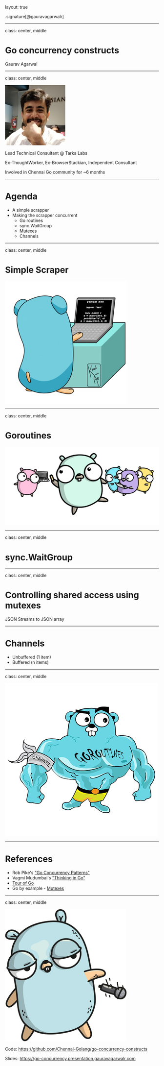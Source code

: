 layout: true

.signature[@gauravagarwalr]

---

class: center, middle

# Go concurrency constructs

Gaurav Agarwal

---

class: center, middle

![Me](assets/images/me.png)

Lead Technical Consultant @ Tarka Labs

Ex-ThoughtWorker, Ex-BrowserStackian, Independent Consultant

Involved in Chennai Go community for ~6 months

---

# Agenda

* A simple scrapper
* Making the scrapper concurrent
  * Go routines
  * sync.WaitGroup
  * Mutexes
  * Channels

---
class: center, middle

# Simple Scraper

![Coding](assets/images/gopher-typing.gif)

---
class: center, middle

# Goroutines

![Go](assets/images/multiple-gophers-small.png)

---
class: center, middle

# sync.WaitGroup

---
class: center, middle

# Controlling shared access using mutexes

JSON Streams to JSON array

---

# Channels

* Unbuffered (1 item)
* Buffered (n items)

---
class: center, middle

![Go](assets/images/go-routines-channels.png)

---

# References

* Rob Pike's ["Go Concurrency Patterns"](https://www.youtube.com/watch?v=f6kdp27TYZs)
* Vagmi Mudumbai's ["Thinking in Go"](https://www.youtube.com/watch?v=6ce54mscaKo)
* [Tour of Go](https://tour.golang.org/concurrency)
* Go by example - [Mutexes](https://gobyexample.com/mutexes)

---
class: center, middle

![Mic Drop](assets/images/gopher-mic-drop-small.png)

Code: https://github.com/Chennai-Golang/go-concurrency-constructs

Slides: https://go-concurrency.presentation.gauravagarwalr.com

